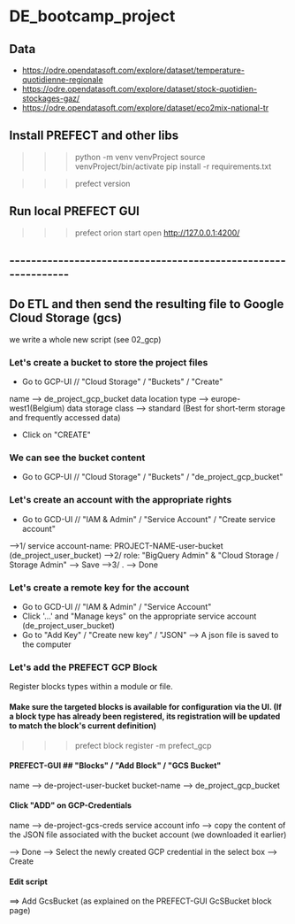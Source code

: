 # DE_bootcamp_project

## Data

- https://odre.opendatasoft.com/explore/dataset/temperature-quotidienne-regionale
- https://odre.opendatasoft.com/explore/dataset/stock-quotidien-stockages-gaz/
- https://odre.opendatasoft.com/explore/dataset/eco2mix-national-tr

## Install PREFECT and other libs

>>> python -m venv venvProject
>>> source venvProject/bin/activate
>>> pip install -r requirements.txt

>>> prefect version

## Run local PREFECT GUI

>>> prefect orion start
open http://127.0.0.1:4200/



## --------------------------------------------------------------
## Do ETL and then send the resulting file to Google Cloud Storage (gcs)

we write a whole new script (see 02_gcp)

### Let's create a bucket to store the project files

- Go to GCP-UI // "Cloud Storage" / "Buckets" / "Create"

name --> de_project_gcp_bucket
data location type --> europe-west1(Belgium)
data storage class --> standard (Best for short-term storage and frequently accessed data)

- Click on "CREATE"

### We can see the bucket content

- Go to GCP-UI // "Cloud Storage" / "Buckets" / "de_project_gcp_bucket"

### Let's create an account with the appropriate rights 

- Go to GCD-UI // "IAM & Admin" / "Service Account" / "Create service account"

-->1/ service account-name: PROJECT-NAME-user-bucket (de_project_user_bucket)
-->2/ role: "BigQuery Admin" & "Cloud Storage / Storage Admin"
--> Save
-->3/ .
--> Done

### Let's create a remote key for the account

- Go to GCD-UI // "IAM & Admin" / "Service Account"
- Click '...' and "Manage keys" on the appropriate service account (de_project_user_bucket)
- Go to "Add Key" / "Create new key" / "JSON" --> A json file is saved to the computer

### Let's add the PREFECT GCP Block

Register blocks types within a module or file.
                                                                                                                                                                                   
#### Make sure the targeted blocks is available for configuration via the UI. (If a block type has already been registered, its registration will be updated to match the block's current definition)

>>> prefect block register -m prefect_gcp 

#### PREFECT-GUI ## "Blocks" / "Add Block" / "GCS Bucket"

name --> de-project-user-bucket
bucket-name --> de_project_gcp_bucket

#### Click "ADD" on GCP-Credentials

name --> de-project-gcs-creds
service account info --> copy the content of the JSON file associated with the bucket account (we downloaded it earlier)

--> Done
--> Select the newly created  GCP credential in the select box
--> Create


#### Edit script
==> Add GcsBucket (as explained on the PREFECT-GUI GcSBucket block page)



